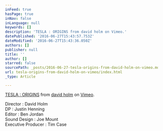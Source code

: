 ```yaml
---
inFeed: true
hasPage: true
inNav: false
inLanguage: null
keywords: []
description: 'TESLA : ORIGINS from david holm on Vimeo.'
datePublished: '2016-06-27T15:43:57.753Z'
dateModified: '2016-06-27T15:43:36.050Z'
authors: []
publisher: null
title: ''
author: []
starred: false
sourcePath: _posts/2016-06-27-tesla-origins-from-david-holm-on-vimeo.md
url: tesla-origins-from-david-holm-on-vimeo/index.html
_type: Article

---
```

[TESLA : ORIGINS][0] from [david holm][1] on [Vimeo][2].

Director : David Holm  
DP : Justin Henning  
Editor : Ben Jordan  
Sound Design : Joe Mount  
Executive Producer : Tim Case

[0]: https://vimeo.com/97904493
[1]: https://vimeo.com/dholm
[2]: https://vimeo.com/